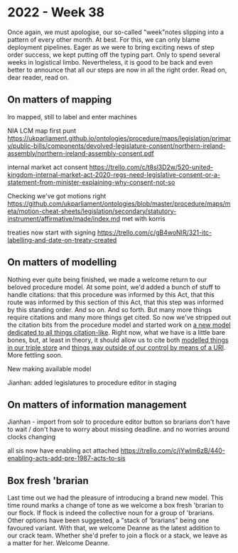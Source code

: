 # 2022 - Week 38

Once again, we must apologise, our so-called "week"notes slipping into a pattern of every other month. At best. For this, we can only blame deployment pipelines. Eager as we were to bring exciting news of step order success, we kept putting off the typing part. Only to spend several weeks in logistical limbo. Nevertheless, it is good to be back and even better to announce that all our steps are now in all the right order. Read on, dear reader, read on.



## On matters of mapping

lro mapped, still to label and enter machines

NIA LCM map first punt
https://ukparliament.github.io/ontologies/procedure/maps/legislation/primary/public-bills/components/devolved-legislature-consent/northern-ireland-assembly/northern-ireland-assembly-consent.pdf

internal market act consent
https://trello.com/c/t8sl3D2w/520-united-kingdom-internal-market-act-2020-regs-need-legislative-consent-or-a-statement-from-minister-explaining-why-consent-not-so

Checking we've got motions right
https://github.com/ukparliament/ontologies/blob/master/procedure/maps/meta/motion-cheat-sheets/legislation/secondary/statutory-instrument/affirmative/made/index.md
met with korris


treaties now start with signing
https://trello.com/c/gB4woNIR/321-itc-labelling-and-date-on-treaty-created



## On matters of modelling

Nothing ever quite being finished, we made a welcome return to our beloved procedure model. At some point, we'd added a bunch of stuff to handle citations: that this procedure was informed by this Act, that this route was informed by this section of this Act, that this step was informed by this standing order. And so on. And so forth. But many more things require citations and many more things get cited. So now we've stripped out the citation bits from the procedure model and started work on [a new model dedicated to all things citation-like](https://ukparliament.github.io/ontologies/citation/citation-ontology). Right now, what we have is a little bare bones, but, at least in theory, it should allow us to cite both [modelled things in our triple store](https://ukparliament.github.io/ontologies/citation/citation-ontology#d4e92) and [things way outside of our control by means of a URI](https://ukparliament.github.io/ontologies/citation/citation-ontology#d4e175). More fettling soon.

New making available model

Jianhan: added legislatures to procedure editor in staging




## On matters of information management

Jianhan - import from solr to procedure editor button so brarians don't have to wait / don't have to worry about missing deadline. and no worries around clocks changing

all sis now have enabling act attached
https://trello.com/c/jYwlm6zB/440-enabling-acts-add-pre-1987-acts-to-sis

## Box fresh 'brarian

Last time out we had the pleasure of introducing a brand new model. This time round marks a change of tone as we welcome a box fresh 'brarian to our flock. If flock is indeed the collective noun for a group of 'brarians. Other options have been suggested, a "stack of 'brarians" being one favoured variant. With that, we welcome Deanne as the latest addition to our crack team. Whether she'd prefer to join a flock or a stack, we leave as a matter for her. Welcome Deanne.